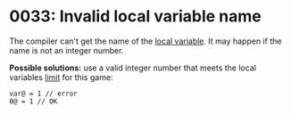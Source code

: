 # 0033: Invalid local variable name

The compiler can't get the name of the [local variable](../../coding/variables.md#local-variables). It may happen if the name is not an integer number.

**Possible solutions:** use a valid integer number that meets the local variables [limit](../../scm-documentation/gta-limits.md) for this game:

```text
var@ = 1 // error
0@ = 1 // OK
```




